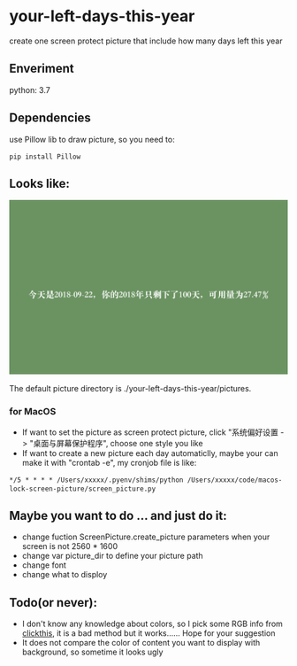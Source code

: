 # your-left-days-this-year
create one screen protect picture that include how many days left this year

## Enveriment
python: 3.7

## Dependencies
use Pillow lib to draw picture, so you need to:
~~~shell
pip install Pillow
~~~

## Looks like:
![your will hate author finally picture](https://github.com/suisuihan/your-left-days-this-year/blob/master/resource/be_careful_your_time.png)

The default picture directory is ./your-left-days-this-year/pictures. 
### for MacOS
* If want to set the picture as screen protect picture, click "系统偏好设置 -> "桌面与屏幕保护程序", choose one style you like
* If want to create a new picture each day automaticlly, maybe your can make it with "crontab -e", my cronjob file is like:
~~~
*/5 * * * * /Users/xxxxx/.pyenv/shims/python /Users/xxxxx/code/macos-lock-screen-picture/screen_picture.py
~~~

## Maybe you want to do ... and just do it:
* change fuction ScreenPicture.create_picture parameters when your screen is not 2560 * 1600
* change var picture_dir to define your picture path
* change font
* change what to disploy

## Todo(or never):
* I don't know any knowledge about colors, so I pick some RGB info from [clickthis](http://b.xiumi.us/board/v5/251mJ/23381856), it is a bad method but it works…… Hope for your suggestion
* It does not compare the color of content you want to display with background, so sometime it looks ugly


